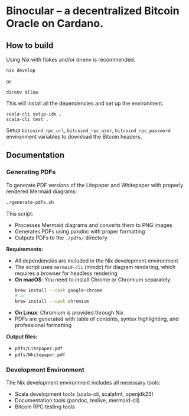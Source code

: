 # Binocular – a decentralized Bitcoin Oracle on Cardano.

## How to build

Using Nix with flakes and/or direnv is recommended.

    nix develop

or

    direnv allow

This will install all the dependencies and set up the environment.

    scala-cli setup-ide .
    scala-cli test .

Setup `bitcoind_rpc_url`, `bitcoind_rpc_user`, `bitcoind_rpc_password` environment variables to
download the Bitcoin headers.

## Documentation

### Generating PDFs

To generate PDF versions of the Litepaper and Whitepaper with properly rendered Mermaid diagrams:

```bash
./generate-pdfs.sh
```

This script:
- Processes Mermaid diagrams and converts them to PNG images
- Generates PDFs using pandoc with proper formatting
- Outputs PDFs to the `./pdfs/` directory

**Requirements:**
- All dependencies are included in the Nix development environment
- The script uses `mermaid-cli` (mmdc) for diagram rendering, which requires a browser for headless rendering
- **On macOS**: You need to install Chrome or Chromium separately:
  ```bash
  brew install --cask google-chrome
  # or
  brew install --cask chromium
  ```
- **On Linux**: Chromium is provided through Nix
- PDFs are generated with table of contents, syntax highlighting, and professional formatting

**Output files:**
- `pdfs/Litepaper.pdf`
- `pdfs/Whitepaper.pdf`

### Development Environment

The Nix development environment includes all necessary tools:
- Scala development tools (scala-cli, scalafmt, openjdk23)
- Documentation tools (pandoc, texlive, mermaid-cli)
- Bitcoin RPC testing tools